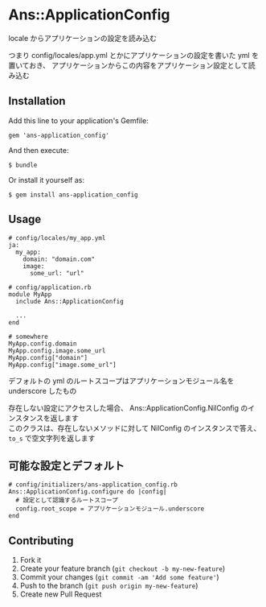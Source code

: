 # Ans::ApplicationConfig

locale からアプリケーションの設定を読み込む

つまり config/locales/app.yml とかにアプリケーションの設定を書いた yml を置いておき、
アプリケーションからこの内容をアプリケーション設定として読み込む

## Installation

Add this line to your application's Gemfile:

    gem 'ans-application_config'

And then execute:

    $ bundle

Or install it yourself as:

    $ gem install ans-application_config

## Usage

    # config/locales/my_app.yml
    ja:
      my_app:
        domain: "domain.com"
        image:
          some_url: "url"

    # config/application.rb
    module MyApp
      include Ans::ApplicationConfig

      ...
    end

    # somewhere
    MyApp.config.domain
    MyApp.config.image.some_url
    MyApp.config["domain"]
    MyApp.config["image.some_url"]

デフォルトの yml のルートスコープはアプリケーションモジュール名を underscore したもの

存在しない設定にアクセスした場合、 Ans::ApplicationConfig.NilConfig のインスタンスを返します  
このクラスは、存在しないメソッドに対して NilConfig のインスタンスで答え、 `to_s` で空文字列を返します


## 可能な設定とデフォルト

    # config/initializers/ans-application_config.rb
    Ans::ApplicationConfig.configure do |config|
      # 設定として認識するルートスコープ
      config.root_scope = アプリケーションモジュール.underscore
    end


## Contributing

1. Fork it
2. Create your feature branch (`git checkout -b my-new-feature`)
3. Commit your changes (`git commit -am 'Add some feature'`)
4. Push to the branch (`git push origin my-new-feature`)
5. Create new Pull Request
